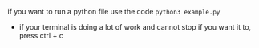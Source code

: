 if you want to run a python file use the code `python3 example.py` 
- if your terminal is doing a lot of work and cannot stop if you want it to, press ctrl + c
